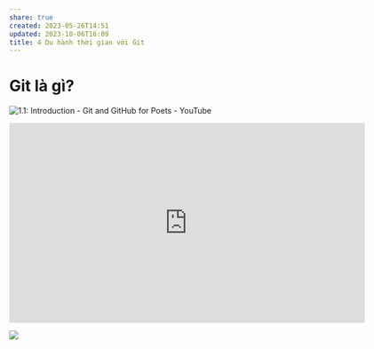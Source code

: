 ```yaml
---
share: true
created: 2023-05-26T14:51
updated: 2023-10-06T16:09
title: 4 Du hành thời gian với Git
---
```

# Git là gì?
![1.1: Introduction - Git and GitHub for Poets - YouTube](https://www.youtube.com/watch?v=BCQHnlnPusY&list=PLRqwX-V7Uu6ZF9C0YMKuns9sLDzK6zoiV) 
<iframe id="ytplayer" type="text/html" width="640" height="360" src="https://www.youtube.com/embed/watch?v=mJ-qvsxPHpY" frameborder="0"></iframe> 

![](https://explainxkcd.com/wiki/images/4/4d/git.png)
